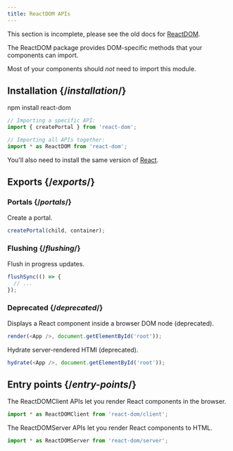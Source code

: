 ```yaml
---
title: ReactDOM APIs
---
```


<Wip>

This section is incomplete, please see the old docs for [ReactDOM](https://reactjs.org/docs/react-dom.html).

</Wip>


<Intro>

The ReactDOM package provides DOM-specific methods that your components can import.

</Intro>

Most of your components should *not* need to import this module.

## Installation {/*installation*/}

<PackageImport>

<TerminalBlock>

npm install react-dom

</TerminalBlock>

```js
// Importing a specific API:
import { createPortal } from 'react-dom';

// Importing all APIs together:
import * as ReactDOM from 'react-dom';
```

</PackageImport>

You'll also need to install the same version of [React](/apis/react).

## Exports {/*exports*/}

### Portals {/*portals*/}

<YouWillLearnCard title="createPortal" path="/apis/react-dom/createPortal">

Create a portal.

```js
createPortal(child, container);
```

</YouWillLearnCard>

### Flushing {/*flushing*/}

<YouWillLearnCard title="flushSync" path="/apis/react-dom/flushSync">

Flush in progress updates.

```js
flushSync(() => {
  // ...
});
```

</YouWillLearnCard>

### Deprecated {/*deprecated*/}

<YouWillLearnCard title="render" path="/apis/react-dom/render">

Displays a React component inside a browser DOM node (deprecated).

```js
render(<App />, document.getElementById('root'));
```

</YouWillLearnCard>

<YouWillLearnCard title="hydrate" path="/apis/react-dom/hydrate">

Hydrate server-rendered HTMl (deprecated).

```js
hydrate(<App />, document.getElementById('root'));
```

</YouWillLearnCard>

## Entry points {/*entry-points*/}

<YouWillLearnCard title="ReactDOMClient APIs" path="/apis/react-dom/client">

The ReactDOMClient APIs let you render React components in the browser.

```js
import * as ReactDOMClient from 'react-dom/client';
```

</YouWillLearnCard>

<YouWillLearnCard title="ReactDOMServer APIs" path="/apis/react-dom/server">

The ReactDOMServer APIs let you render React components to HTML.

```js
import * as ReactDOMServer from 'react-dom/server';
```

</YouWillLearnCard>
